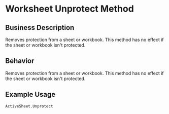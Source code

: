 # Worksheet Unprotect Method

## Business Description
Removes protection from a sheet or workbook. This method has no effect if the sheet or workbook isn't protected.

## Behavior
Removes protection from a sheet or workbook. This method has no effect if the sheet or workbook isn't protected.

## Example Usage
```vba
ActiveSheet.Unprotect
```